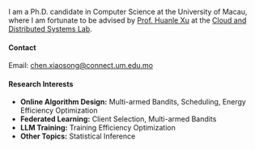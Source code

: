 


I am a Ph.D. candidate in Computer Science at the University of Macau, where I am fortunate to be advised by [Prof. Huanle Xu](https://www.fst.um.edu.mo/people/huanlexu/) at the [Cloud and Distributed Systems Lab](https://cds-macau.github.io).


#### Contact

Email: chen.xiaosong@connect.um.edu.mo

#### Research Interests
<ul>
  <li><strong>Online Algorithm Design:</strong> Multi-armed Bandits, Scheduling, Energy Efficiency Optimization</li>
  <li><strong>Federated Learning:</strong> Client Selection, Multi-armed Bandits</li>
  <li><strong>LLM Training:</strong> Training Efficiency Optimization</li>
  <li><strong>Other Topics:</strong> Statistical Inference</li>
</ul>
